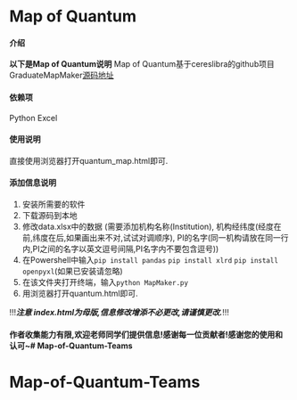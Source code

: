 # Map of Quantum

#### 介绍

**以下是Map of Quantum说明**
Map of Quantum基于cereslibra的github项目GraduateMapMaker[源码地址](https://gitee.com/enterprises)

#### 依赖项

Python
Excel

#### 使用说明
直接使用浏览器打开quantum_map.html即可.

#### 添加信息说明

1.  安装所需要的软件
2.  下载源码到本地
3.  修改data.xlsx中的数据 (需要添加机构名称(Institution), 机构经纬度(经度在前,纬度在后,如果画出来不对,试试对调顺序), PI的名字(同一机构请放在同一行内,PI之间的名字以英文逗号间隔,PI名字内不要包含逗号))
4.  在Powershell中输入`pip install pandas` `pip install xlrd` `pip install openpyxl`(如果已安装请忽略)
5.  在该文件夹打开终端，输入`python MapMaker.py`
6. 用浏览器打开quantum.html即可.

!!!***注意 index.html为母版,信息修改增添不必更改,请谨慎更改.***!!!

#### 作者收集能力有限,欢迎老师同学们提供信息!感谢每一位贡献者!感谢您的使用和认可~# Map-of-Quantum-Teams
# Map-of-Quantum-Teams
